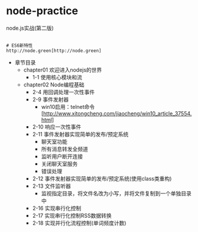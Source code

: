 # node-practice
node.js实战(第二版)

```

# ES6新特性
http://node.green[http://node.green]

```
* 章节目录
    * chapter01 欢迎进入nodejs的世界
        * 1-1 使用核心模块和流
    * chapter02 Node编程基础
        * 2-4 用回调处理一次性事件
        * 2-9 事件发射器
            * win10启用：telnet命令[http://www.xitongcheng.com/jiaocheng/win10_article_37554.html]
        * 2-10 响应一次性事件
        * 2-11 事件发射器实现简单的发布/预定系统
            * 聊天室功能
            * 所有消息转发全频道
            * 监听用户断开连接
            * 关闭聊天室服务
            * 错误处理
        * 2-12 事件发射器实现简单的发布/预定系统(使用class类重构)
        * 2-13 文件监听器
            * 监视指定目录，将文件名改为小写，并将文件复制到一个单独目录中
        * 2-16 实现串行化控制
        * 2-17 实现串行化控制RSS数据转换
        * 2-18 实现并行化流程控制(单词频度计数)